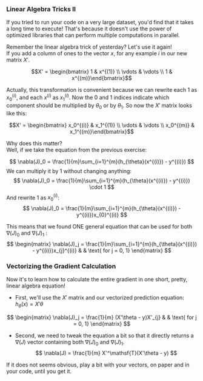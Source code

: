 ### Linear Algebra Tricks II

If you tried to run your code on a very large dataset, you'd find that it takes a long time to execute! That's because it doesn't use the power of optimized libraries that can perform multiple computations in parallel.

Remember the linear algebra trick of yesterday? Let's use it again!  
If you add a column of ones to the vector $x$, for any example $i$ in our new matrix $X'$.   

$$X' = \begin{bmatrix} 1 & x^{(1)} \\ \vdots & \vdots \\ 1 & x^{(m)}\end{bmatrix}$$

Actually, this transformation is convenient because we can rewrite each $1$ as $x_0^{(i)}$, and each $x^{(i)}$ as $x_1^{(i)}$. Now the $0$ and $1$ indices indicate which component should be multiplied by $\theta_0$ or by $\theta_1$. So now the $X'$ matrix looks like this:

$$X' = \begin{bmatrix} x_0^{(i)} & x_1^{(1)} \\ \vdots & \vdots \\ x_0^{(m)} & x_1^{(m)}\end{bmatrix}$$
  
Why does this matter?  
Well, if we take the equation from the previous exercise:  

$$
\nabla(J)_0 = \frac{1}{m}\sum_{i=1}^{m}(h_{\theta}(x^{(i)}) - y^{(i)})
$$
We can multiply it by $1$ without changing anything: 
$$
\nabla(J)_0 = \frac{1}{m}\sum_{i=1}^{m}(h_{\theta}(x^{(i)}) - y^{(i)}) \cdot 1
$$
And rewrite $1$ as  $x_0^{(i)}$:
$$
\nabla(J)_0 = \frac{1}{m}\sum_{i=1}^{m}(h_{\theta}(x^{(i)}) - y^{(i)})x_{0}^{(i)}
$$

This means that we found ONE general equation that can be used for both $\nabla(J)_0$ and $\nabla(J)_1$ :
$$
\begin{matrix}
\nabla(J)_j = \frac{1}{m}\sum_{i=1}^{m}(h_{\theta}(x^{(i)}) - y^{(i)})x_{j}^{(i)} & & \text{ for j = 0, 1}    
\end{matrix}
$$

### Vectorizing the Gradient Calculation

Now it's to learn how to calculate the entire gradient in one short, pretty, linear algebra equation!  
- First, we'll use the $X'$ matrix and our vectorized prediction equation: $h_{\theta}(x)=X'\theta$

$$
\begin{matrix}
\nabla(J)_j = \frac{1}{m} (X'\theta - y)X'_{j} & & \text{ for j = 0, 1}
\end{matrix}
$$
- Second, we need to tweak the equation a bit so that it directly returns a $\nabla(J)$ vector containing both $\nabla(J)_0$ and $\nabla(J)_1$.
$$
\nabla(J) = \frac{1}{m} X'^\mathsf{T}(X'\theta - y)    
$$  

If it does not seems obvious, play a bit with your vectors, on paper and in your code, until you get it. 